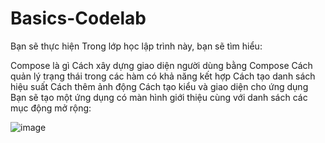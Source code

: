 ﻿# Basics-Codelab
Bạn sẽ thực hiện
Trong lớp học lập trình này, bạn sẽ tìm hiểu:

Compose là gì
Cách xây dựng giao diện người dùng bằng Compose
Cách quản lý trạng thái trong các hàm có khả năng kết hợp
Cách tạo danh sách hiệu suất
Cách thêm ảnh động
Cách tạo kiểu và giao diện cho ứng dụng
Bạn sẽ tạo một ứng dụng có màn hình giới thiệu cùng với danh sách các mục động mở rộng:

![image](https://github.com/user-attachments/assets/4342cda8-927d-44c9-aa47-4e63441c69f7)
